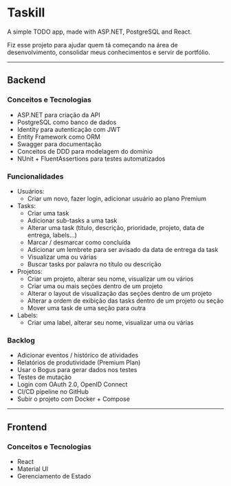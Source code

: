 # Taskill

A simple TODO app, made with ASP.NET, PostgreSQL and React.

Fiz esse projeto para ajudar quem tá começando na área de desenvolvimento, consolidar meus conhecimentos e servir de portfólio.

- - - - - - - - - - - - - - - - - - - - - - - - - - - - - - - - - - - - - - - - - - - - - - - - - -

## Backend

### Conceitos e Tecnologias

- ASP.NET para criação da API
- PostgreSQL como banco de dados
- Identity para autenticação com JWT
- Entity Framework como ORM
- Swagger para documentação
- Conceitos de DDD para modelagem do domínio
- NUnit + FluentAssertions para testes automatizados

### Funcionalidades

- Usuários:
  - Criar um novo, fazer login, adicionar usuário ao plano Premium
- Tasks:
  - Criar uma task
  - Adicionar sub-tasks a uma task
  - Alterar uma task (título, descrição, prioridade, projeto, data de entrega, labels...)
  - Marcar / desmarcar como concluída
  - Adicionar um lembrete para ser avisado da data de entrega da task
  - Visualizar uma ou várias
  - Buscar tasks por palavra no título ou descrição
- Projetos:
  - Criar um projeto, alterar seu nome, visualizar um ou vários
  - Criar uma ou mais seções dentro de um projeto
  - Alterar o layout de visualização das seções dentro de um projeto
  - Alterar a ordem de exibição das tasks dentro de um projeto ou seção
  - Mover uma task de uma seção para outra
- Labels:
  - Criar uma label, alterar seu nome, visualizar uma ou várias

### Backlog

- Adicionar eventos / histórico de atividades
- Relatórios de produtividade (Premium Plan)
- Usar o Bogus para gerar dados nos testes
- Testes de mutação
- Login com OAuth 2.0, OpenID Connect
- CI/CD pipeline no GitHub
- Subir o projeto com Docker + Compose

- - - - - - - - - - - - - - - - - - - - - - - - - - - - - - - - - - - - - - - - - - - - - - - - - -

## Frontend

### Conceitos e Tecnologias

- React
- Material UI
- Gerenciamento de Estado
